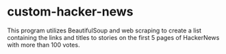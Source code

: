 # custom-hacker-news
This program utilizes BeautifulSoup and web scraping to create a list containing the links and titles to stories on the first 5 pages of HackerNews with more than 100 votes.
